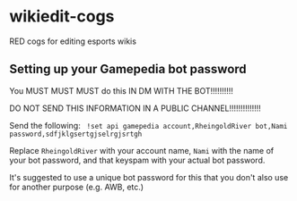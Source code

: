 # wikiedit-cogs
RED cogs for editing esports wikis

## Setting up your Gamepedia bot password

You MUST MUST MUST do this IN DM WITH THE BOT!!!!!!!!!!

DO NOT SEND THIS INFORMATION IN A PUBLIC CHANNEL!!!!!!!!!!!!!!


Send the following: ` !set api gamepedia account,RheingoldRiver bot,Nami password,sdfjklgsertgjselrgjsrtgh`

Replace `RheingoldRiver` with your account name, `Nami` with the name of your bot password, and that keyspam with your actual bot password.

It's suggested to use a unique bot password for this that you don't also use for another purpose (e.g. AWB, etc.)